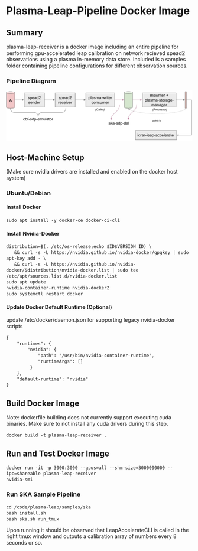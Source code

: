 # Plasma-Leap-Pipeline Docker Image

## Summary

plasma-leap-receiver is a docker image including an entire pipeline for performing gpu-accelerated leap calibration on network recieved spead2 observations using a plasma in-memory data store. Included is a samples folder containing pipeline configurations for different observation sources.

### Pipeline Diagram

![pipeline-diagram](/images/mem-workflow.jpg "Plasma-Leap Pipeline")

## Host-Machine Setup

(Make sure nvidia drivers are installed and enabled on the docker host system)

### Ubuntu/Debian

#### Install Docker

```
sudo apt install -y docker-ce docker-ci-cli
```

#### Install Nvidia-Docker

```
distribution=$(. /etc/os-release;echo $ID$VERSION_ID) \
   && curl -s -L https://nvidia.github.io/nvidia-docker/gpgkey | sudo apt-key add - \
   && curl -s -L https://nvidia.github.io/nvidia-docker/$distribution/nvidia-docker.list | sudo tee /etc/apt/sources.list.d/nvidia-docker.list
sudo apt update
nvidia-container-runtime nvidia-docker2
sudo systemctl restart docker
```

#### Update Docker Default Runtime (Optional)

update /etc/docker/daemon.json for supporting legacy nvidia-docker scripts

```
{
    "runtimes": {
        "nvidia": {
            "path": "/usr/bin/nvidia-container-runtime",
            "runtimeArgs": []
         } 
    },
    "default-runtime": "nvidia"
}
```

## Build Docker Image

Note: dockerfile building does not currently support executing cuda binaries. Make sure to not install any cuda drivers during this step.

```
docker build -t plasma-leap-receiver .
```

## Run and Test Docker Image

```
docker run -it -p 3000:3000 --gpus=all --shm-size=3000000000 --ipc=shareable plasma-leap-receiver
nvidia-smi
```

### Run SKA Sample Pipeline

```
cd /code/plasma-leap/samples/ska
bash install.sh
bash ska.sh run_tmux
```

Upon running it should be observed that LeapAccelerateCLI is called in the right tmux window and outputs a calibration array of numbers every 8 seconds or so.
